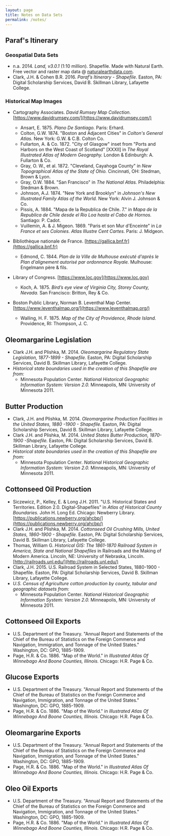 ```yaml
---
layout: page
title: Notes on Data Sets
permalink: /notes/
---
```


Paraf's Itinerary
-----------------

### Geospatial Data Sets

- n.a. 2014. _Land, v3.0.1_ (1:10 million). Shapefile. Made with Natural Earth.
  Free vector and raster map data @ [naturalearthdata.com](https://www.naturalearthdata.com).
- Clark, J.H. & Cohen B.R. 2016. _Paraf’s Itinerary - Shapefile_.
  Easton, PA: Digital Scholarship Services, David B. Skillman Library,
  Lafayette College.


### Historical Map Images

- Cartography Associates. _David Rumsey Map Collection._ [https://www.davidrumsey.com/](https://www.davidrumsey.com/)
  - Ansart, E. 1875. _Plano De Santiago._ Paris: Erhard.
  - Colton, G.W. 1874. "Boston and Adjacent Cities" in _Colton's General Atlas._
    New York: G.W. & C.B. Colton Co.
  - Fullarton, A. & Co. 1872. "City of Glasgow" inset from "Ports and Harbors on
    the West Coast of Scotland" [XXXII] in _The Royal Illustrated Atlas of Modern
    Geography._ London & Edinburgh: A. Fullarton & Co.
  - Gray, O. W., et al. 1872. "Cleveland, Cayahoga County" in _New Topographical Atlas of the State of Ohio._ Cincinnati, OH: Stedman, Brown & Lyon.
  - Gray, O.W. 1884. "San Francisco" in _The National Atlas._ Philadelphia: Stedman & Brown.
  - Johnson, A.J. 1874. "New York and Brooklyn" in _Johnson's New Illustrated Family
    Atlas of the World._ New York: Alvin J. Johnson & Co.
  - Pissis, A. 1884. "Mapa de la Republica de Chile. 7." in _Mapa de la Republica
    de Chile desde el Rio Loa hasta el Cabo de Hornos._ Santiago: P. Cadot.
  - Vuillemin, A. & J. Migeon. 1869. "Paris et son Mur d'Enceinte" in
    _La France et ses Colonies. Atlas Illustre Cent Cartes._ Paris: J. Midgeon.

- Bibliothèque nationale de France. [https://gallica.bnf.fr](https://gallica.bnf.fr)
  - Edmond, C. 1844. _Plan de la Ville de Mulhouse exécuté d'après le Plan
    d'alignement autorisé par ordonnance Royale._ Mulhouse: Engelmann père & fils.

- Library of Congress. [https://www.loc.gov](https://www.loc.gov)
  - Koch, A. 1875. _Bird’s eye view of Virginia City, Storey County, Nevada._
    San Francisco: Britton, Rey & Co.

- Boston Public Library, Norman B. Leventhal Map Center. [https://www.leventhalmap.org/](https://www.leventhalmap.org/)
  - Walling, H. F. 1875. _Map of the City of Providence, Rhode Island._ Providence,
    RI: Thompson, J. C.

Oleomargarine Legislation
-------------------------
- Clark J.H. and Plishka, M. 2014. _Oleomargarine Regulatory State Legislation, 1877-1899 - Shapefile._
  Easton, PA: Digital Scholarship Services, David B. Skillman Library, Lafayette College.
- _Historical state boundaries used in the creation of this Shapefile are from:_
  - Minnesota Population Center. _National Historical Geographic Information System: Version 2.0._
    Minneapolis, MN: University of Minnesota 2011.

Butter Production
-----------------
- Clark, J.H. and Plishka, M. 2014. _Oleomargarine Production Facilities in the
  United States, 1880 -1900 - Shapefile._ Easton, PA: Digital Scholarship Services,
  David B. Skillman Library, Lafayette College.
- Clark J.H. and Plishka, M. 2014. _United States Butter Production, 1870-1900 -Shapefile._
  Easton, PA: Digital Scholarship Services, David B. Skillman Library, Lafayette College.
- _Historical state boundaries used in the creation of this Shapefile are from:_
  - Minnesota Population Center. _National Historical Geographic Information System: Version 2.0._
    Minneapolis, MN: University of Minnesota 2011.

Cottonseed Oil Production
-------------------------
- Siczewicz, P., Kelley, E. & Long J.H. 2011. "U.S. Historical States and Territories.
  Edition 2.0. Digital-Shapefiles" in _Atlas of Historical County Boundaries._
  John H. Long Ed. Chicago: Newberry Library. [https://publications.newberry.org/ahcbp/](https://publications.newberry.org/ahcbp/)
- Clark J.H. and Plishka, M. 2014. _Cottonseed Oil Crushing Mills, United States, 1860-1900 - Shapefile._
  Easton, PA: Digital Scholarship Services, David B. Skillman Library, Lafayette College.
- Thomas, William G. _Historical GIS: The 1861-1870 Railroad System in America, State
  and National Shapefiles_ in Railroads and the Making of Modern America. Lincoln, NE:
  University of Nebraska, Lincoln. [http://railroads.unl.edu/](http://railroads.unl.edu/)
- Clark, J.H. 2015. U.S. Railroad System in Selected States, 1880-1900 - Shapefile.
  Easton, PA: Digital Scholarship Services, David B. Skillman Library, Lafayette College.
- _U.S. Census of Agriculture cotton production by county, tabular and geographic datasets from:_
  - Minnesota Population Center. _National Historical Geographic Information System: Version 2.0._
    Minneapolis, MN: University of Minnesota 2011.

Cottonseed Oil Exports
----------------------
- U.S. Department of the Treasury. "Annual Report and Statements of the Chief of
  the Bureau of Statistics on the Foreign Commerce and Navigation, Immigration,
  and Tonnage of the United States." Washington, DC: GPO, 1885-1909.
- Page, H.R. & Co. 1886. "Map of the World." in _Illustrated Atlas Of Winnebago
  And Boone Counties, Illinois._ Chicago: H.R. Page & Co.

Glucose Exports
---------------
- U.S. Department of the Treasury. "Annual Report and Statements of the Chief
  of the Bureau of Statistics on the Foreign Commerce and Navigation, Immigration,
  and Tonnage of the United States." Washington, DC: GPO, 1885-1909.
- Page, H.R. & Co. 1886. "Map of the World." in _Illustrated Atlas Of Winnebago
  And Boone Counties, Illinois._ Chicago: H.R. Page & Co.

Oleomargarine Exports
---------------------
- U.S. Department of the Treasury. "Annual Report and Statements of the Chief of
  the Bureau of Statistics on the Foreign Commerce and Navigation, Immigration,
  and Tonnage of the United States." Washington, DC: GPO, 1885-1909.
- Page, H.R. & Co. 1886. "Map of the World." in _Illustrated Atlas Of Winnebago
  And Boone Counties, Illinois._ Chicago: H.R. Page & Co.

Oleo Oil Exports
----------------
- U.S. Department of the Treasury. "Annual Report and Statements of the Chief
  of the Bureau of Statistics on the Foreign Commerce and Navigation, Immigration,
  and Tonnage of the United States." Washington, DC: GPO, 1885-1909.
- Page, H.R. & Co. 1886. "Map of the World." in _Illustrated Atlas Of Winnebago
  And Boone Counties, Illinois._ Chicago: H.R. Page & Co.
